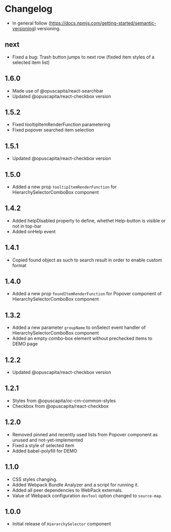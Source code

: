 # Changelog

* In general follow (https://docs.npmjs.com/getting-started/semantic-versioning) versioning.

## next
* Fixed a bug: Trash button jumps to next row (fixded item styles of a selected item list) 

## 1.6.0

* Made use of @opuscapita/react-searchbar
* Updated @opuscapita/react-checkbox version

## 1.5.2

* Fixed tooltipItemRenderFunction parametering
* Fixed popover searched item selection

## 1.5.1

* Updated @opuscapita/react-checkbox version

## 1.5.0

* Added a new prop `tooltipItemRenderFunction` for HierarchySelectorComboBox component 

## 1.4.2
* Added helpDisabled property to define, whethet Help-button is visible or not in top-bar
* Added onHelp event

## 1.4.1

* Copied found object as such to search result in order to enable custom format

## 1.4.0

* Added a new prop `foundItemRenderFunction` for Popover component of HierarchySelectorComboBox component

## 1.3.2

* Added a new parameter `groupName` to onSelect event handler of HierarchySelectorComboBox component
* Added an empty combo-box element without prechecked items to DEMO page

## 1.2.2

* Updated @opuscapita/react-checkbox version

## 1.2.1

* Styles from @opuscapita/oc-cm-common-styles
* Checkbox from @opuscapita/react-checkbox

## 1.2.0

* Removed pinned and recently used lists from Popover component as unused and not-yet-implemented
* Fixed a style of selected item
* Added babel-polyfill for DEMO

## 1.1.0

* CSS styles changing.
* Added Webpack Bundle Analyzer and a script for running it.
* Added all peer dependencies to WebPack externals.
* Value of Webpack configuration `devTool` option changed to `source-map`.

## 1.0.0

* Initial release of `HierarchySelector` component
